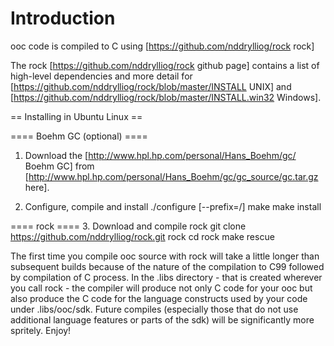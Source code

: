 Introduction
============




ooc code is compiled to C using [https://github.com/nddrylliog/rock rock]

The rock [https://github.com/nddrylliog/rock github page] contains a list of high-level dependencies and more detail for [https://github.com/nddrylliog/rock/blob/master/INSTALL UNIX] and [https://github.com/nddrylliog/rock/blob/master/INSTALL.win32 Windows].

== Installing in Ubuntu Linux ==

==== Boehm GC (optional) ==== 
1. Download the [http://www.hpl.hp.com/personal/Hans_Boehm/gc/ Boehm GC] from [http://www.hpl.hp.com/personal/Hans_Boehm/gc/gc_source/gc.tar.gz here].

2. Configure, compile and install
  ./configure [--prefix=/<alternate path>]
  make
  make install

==== rock ====
3. Download and compile rock
  git clone https://github.com/nddrylliog/rock.git rock
  cd rock
  make rescue


The first time you compile ooc source with rock will take a little longer than subsequent builds because of the nature of the compilation to C99 followed by compilation of C process. In the .libs directory - that is created wherever you call rock - the compiler will produce not only C code for your ooc but also produce the C code for the language constructs used by your code under .libs/ooc/sdk. Future compiles (especially those that do not use additional language features or parts of the sdk) will be significantly more spritely. Enjoy!
